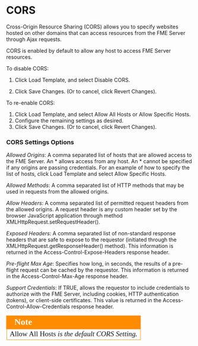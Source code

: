# CORS #

Cross-Origin Resource Sharing (CORS) allows you to specify websites hosted on other domains that can access resources from the FME Server through Ajax requests.

CORS is enabled by default to allow any host to access FME Server resources.
 
To disable CORS:

1. Click Load Template, and select Disable CORS.

2. Click Save Changes. (Or to cancel, click Revert Changes).

To re-enable CORS:

1. Click Load Template, and select Allow All Hosts or Allow Specific Hosts.
2. Configure the remaining settings as desired.
3. Click Save Changes. (Or to cancel, click Revert Changes).

### CORS Settings Options ###

*Allowed Origins*: A comma separated list of hosts that are allowed access to the FME Server. An * allows access from any host. An * cannot be specified if any origins are passing credentials. For an example of how to specify the list of hosts, click Load Template and select Allow Specific Hosts.

*Allowed Methods*: A comma separated list of HTTP methods that may be used in requests from the allowed origins.

*Allow Headers*: A comma separated list of permitted request headers from the allowed origins. A request header is any custom header set by the browser JavaScript application through method XMLHttpRequest.setRequestHeader().

*Exposed Headers*: A comma separated list of non-standard response headers that are safe to expose to the requestor (initiated through the XMLHttpRequest.getResponseHeader() method). This information is returned in the Access-Control-Expose-Headers response header.

*Pre-flight Max Age*: Specifies how long, in seconds, the results of a pre-flight request can be cached by the requestor. This information is returned in the Access-Control-Max-Age response header.

*Support Credentials*: If TRUE, allows the requestor to include credentials to authorize with the FME Server, including cookies, HTTP authentication (tokens), or client-side certificates. This value is returned in the Access-Control-Allow-Credentials response header.

<!--Tip Section--> 

<table style="border-spacing: 0px">
<tr>
<td style="vertical-align:middle;background-color:darkorange;border: 2px solid darkorange">
<i class="fa fa-info-circle fa-lg fa-pull-left fa-fw" style="color:white;padding-right: 12px;vertical-align:text-top"></i>
<span style="color:white;font-size:x-large;font-weight: bold;font-family:serif">Note</span>
</td>
</tr>

<tr>
<td style="border: 1px solid darkorange">
<span style="font-family:serif; font-style:bold; font-size:larger">
Allow All Hosts 
<span style="font-family:serif; font-style:italic;">is the default CORS Setting.
</span>
</td>
</tr>
</table>